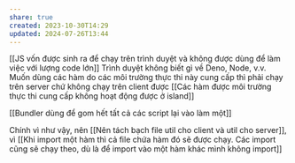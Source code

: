```yaml
---
share: true
created: 2023-10-30T14:29
updated: 2024-07-26T13:44
---
```

[[JS vốn được sinh ra để chạy trên trình duyệt và không được dùng để làm việc với lượng code lớn]]
Trình duyệt không biết gì về Deno, Node, v.v. Muốn dùng các hàm do các môi trường thực thi này cung cấp thì phải chạy trên server chứ không chạy trên client được
[[Các hàm được môi trường thực thi cung cấp không hoạt động được ở island]]

[[Bundler dùng để gom hết tất cả các script lại vào làm một]]

Chính vì như vậy, nên [[Nên tách bạch file util cho client và util cho server]], vì [[Khi import một hàm thì cả file chứa hàm đó sẽ được chạy. Các import cũng sẽ chạy theo, dù là để import vào một hàm khác mình không import]]